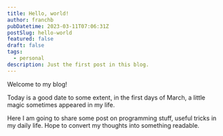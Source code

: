 ```yaml
---
title: Hello, world!
author: franchb
pubDatetime: 2023-03-11T07:06:31Z
postSlug: hello-world
featured: false
draft: false
tags:
  - personal
description: Just the first post in this blog.
---
```


Welcome to my blog!

Today is a good date to some extent, in the first days of March, a little magic sometimes appeared in my life.

Here I am going to share some post on programming stuff, useful tricks in my daily life. Hope to convert my thoughts into something readable.
